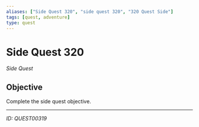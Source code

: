 ```yaml
---
aliases: ["Side Quest 320", "side quest 320", "320 Quest Side"]
tags: [quest, adventure]
type: quest
---
```


# Side Quest 320

*Side Quest*

## Objective
Complete the side quest objective.

---
*ID: QUEST00319*